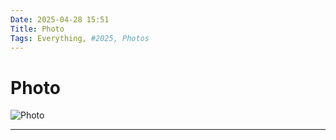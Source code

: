 ```yaml
---
Date: 2025-04-28 15:51
Title: Photo
Tags: Everything, #2025, Photos
---
```


# Photo

![Photo](https://raw.githubusercontent.com/LUXURYFORMAT/Weblog.lol/refs/heads/main/images/IMG_4391.jpeg)

---

